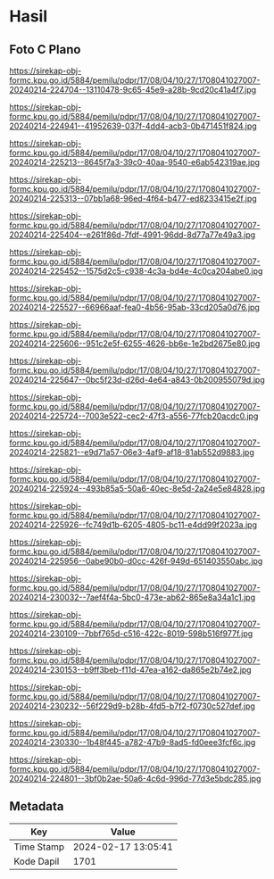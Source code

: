 # Hasil

## Foto C Plano

https://sirekap-obj-formc.kpu.go.id/5884/pemilu/pdpr/17/08/04/10/27/1708041027007-20240214-224704--13110478-9c65-45e9-a28b-9cd20c41a4f7.jpg

https://sirekap-obj-formc.kpu.go.id/5884/pemilu/pdpr/17/08/04/10/27/1708041027007-20240214-224941--41952639-037f-4dd4-acb3-0b471451f824.jpg

https://sirekap-obj-formc.kpu.go.id/5884/pemilu/pdpr/17/08/04/10/27/1708041027007-20240214-225213--8645f7a3-39c0-40aa-9540-e6ab542319ae.jpg

https://sirekap-obj-formc.kpu.go.id/5884/pemilu/pdpr/17/08/04/10/27/1708041027007-20240214-225313--07bb1a68-96ed-4f64-b477-ed8233415e2f.jpg

https://sirekap-obj-formc.kpu.go.id/5884/pemilu/pdpr/17/08/04/10/27/1708041027007-20240214-225404--e261f86d-7fdf-4991-96dd-8d77a77e49a3.jpg

https://sirekap-obj-formc.kpu.go.id/5884/pemilu/pdpr/17/08/04/10/27/1708041027007-20240214-225452--1575d2c5-c938-4c3a-bd4e-4c0ca204abe0.jpg

https://sirekap-obj-formc.kpu.go.id/5884/pemilu/pdpr/17/08/04/10/27/1708041027007-20240214-225527--66966aaf-fea0-4b56-95ab-33cd205a0d76.jpg

https://sirekap-obj-formc.kpu.go.id/5884/pemilu/pdpr/17/08/04/10/27/1708041027007-20240214-225606--951c2e5f-6255-4626-bb6e-1e2bd2675e80.jpg

https://sirekap-obj-formc.kpu.go.id/5884/pemilu/pdpr/17/08/04/10/27/1708041027007-20240214-225647--0bc5f23d-d26d-4e64-a843-0b200955079d.jpg

https://sirekap-obj-formc.kpu.go.id/5884/pemilu/pdpr/17/08/04/10/27/1708041027007-20240214-225724--7003e522-cec2-47f3-a556-77fcb20acdc0.jpg

https://sirekap-obj-formc.kpu.go.id/5884/pemilu/pdpr/17/08/04/10/27/1708041027007-20240214-225821--e9d71a57-06e3-4af9-af18-81ab552d9883.jpg

https://sirekap-obj-formc.kpu.go.id/5884/pemilu/pdpr/17/08/04/10/27/1708041027007-20240214-225924--493b85a5-50a6-40ec-8e5d-2a24e5e84828.jpg

https://sirekap-obj-formc.kpu.go.id/5884/pemilu/pdpr/17/08/04/10/27/1708041027007-20240214-225926--fc749d1b-6205-4805-bc11-e4dd99f2023a.jpg

https://sirekap-obj-formc.kpu.go.id/5884/pemilu/pdpr/17/08/04/10/27/1708041027007-20240214-225956--0abe90b0-d0cc-426f-949d-651403550abc.jpg

https://sirekap-obj-formc.kpu.go.id/5884/pemilu/pdpr/17/08/04/10/27/1708041027007-20240214-230032--7aef4f4a-5bc0-473e-ab62-865e8a34a1c1.jpg

https://sirekap-obj-formc.kpu.go.id/5884/pemilu/pdpr/17/08/04/10/27/1708041027007-20240214-230109--7bbf765d-c516-422c-8019-598b516f977f.jpg

https://sirekap-obj-formc.kpu.go.id/5884/pemilu/pdpr/17/08/04/10/27/1708041027007-20240214-230153--b9ff3beb-f11d-47ea-a162-da865e2b74e2.jpg

https://sirekap-obj-formc.kpu.go.id/5884/pemilu/pdpr/17/08/04/10/27/1708041027007-20240214-230232--56f229d9-b28b-4fd5-b7f2-f0730c527def.jpg

https://sirekap-obj-formc.kpu.go.id/5884/pemilu/pdpr/17/08/04/10/27/1708041027007-20240214-230330--1b48f445-a782-47b9-8ad5-fd0eee3fcf6c.jpg

https://sirekap-obj-formc.kpu.go.id/5884/pemilu/pdpr/17/08/04/10/27/1708041027007-20240214-224801--3bf0b2ae-50a6-4c6d-996d-77d3e5bdc285.jpg


## Metadata

| Key        | Value               |
| ---------- | ------------------- |
| Time Stamp | 2024-02-17 13:05:41 |
| Kode Dapil | 1701                |



